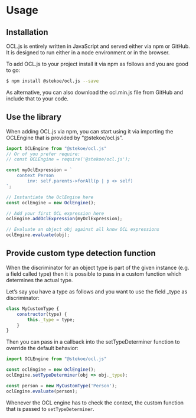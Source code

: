# Usage
## Installation 
OCL.js is entirely written in JavaScript and served either via npm or GitHub. 
It is designed to run either in a node environment or in the browser.

To add OCL.js to your project install it via npm as follows and you are good to go:

```bash
$ npm install @stekoe/ocl.js --save
```

As alternative, you can also download the ocl.min.js file from GitHub and include that to your code.

## Use the library
When adding OCL.js via npm, you can start using it via importing the OCLEngine that is provided by “@stekoe/ocl.js”.

```javascript
import OCLEngine from "@stekoe/ocl.js"
// Or of you prefer require:
// const OCLEngine = require('@stekoe/ocl.js');

const myOclExpression = `
    context Person
        inv: self.parents->forAll(p | p <> self)
`;

// Instantiate the OclEngine here
const oclEngine = new OclEngine();

// Add your first OCL expression here
oclEngine.addOclExpression(myOclExpression);

// Evaluate an object obj against all know OCL expressions
oclEngine.evaluate(obj);
```

## Provide custom type detection function
When the discriminator for an object type is part of the given instance (e.g. a field called type) then it is possible to pass in a custom function which determines the actual type.

Let’s say you have a type as follows and you want to use the field _type as discriminator:

```javascript
class MyCustomType {
    constructor(type) {
        this._type = type;
    }
}
```

Then you can pass in a callback into the setTypeDeterminer function to override the default behavior:

```javascript
import OCLEngine from "@stekoe/ocl.js"

const oclEngine = new OclEngine();
oclEngine.setTypeDeterminer(obj => obj._type);

const person = new MyCustomType('Person');
oclEngine.evaluate(person);
```

Whenever the OCL engine has to check the context, the custom function that is passed to `setTypeDeterminer`.
